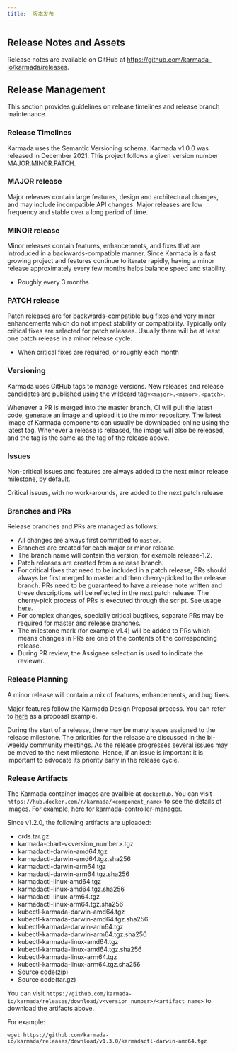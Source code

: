 ```yaml
---
title:  版本发布
---
```


## Release Notes and Assets

Release notes are available on GitHub at https://github.com/karmada-io/karmada/releases.

## Release Management

This section provides guidelines on release timelines and release branch maintenance.

### Release Timelines

Karmada uses the Semantic Versioning schema. Karmada v1.0.0 was released in December 2021. This project follows a given version number MAJOR.MINOR.PATCH.

### MAJOR release

Major releases contain large features, design and architectural changes, and may include incompatible API changes. Major releases are low frequency and stable over a long period of time.

### MINOR release

Minor releases contain features, enhancements, and fixes that are introduced in a backwards-compatible manner. Since Karmada is a fast growing project and features continue to iterate rapidly, having a minor release approximately every few months helps balance speed and stability.

* Roughly every 3 months

### PATCH release

Patch releases are for backwards-compatible bug fixes and very minor enhancements which do not impact stability or compatibility. Typically only critical fixes are selected for patch releases. Usually there will be at least one patch release in a minor release cycle.

* When critical fixes are required, or roughly each month

### Versioning

Karmada uses GitHub tags to manage versions. New releases and release candidates are published using the wildcard tag`v<major>.<minor>.<patch>`.

Whenever a PR is merged into the master branch, CI will pull the latest code, generate an image and upload it to the mirror repository. The latest image of Karmada components can usually be downloaded online using the latest tag.
Whenever a release is released, the image will also be released, and the tag is the same as the tag of the release above.

### Issues

Non-critical issues and features are always added to the next minor release milestone, by default.

Critical issues, with no work-arounds, are added to the next patch release.

### Branches and PRs

Release branches and PRs are managed as follows:

* All changes are always first committed to `master`.
* Branches are created for each major or minor release.
* The branch name will contain the version, for example release-1.2.
* Patch releases are created from a release branch.
* For critical fixes that need to be included in a patch release, PRs should always be first merged to master and then cherry-picked to the release branch. PRs need to be guaranteed to have a release note written and these descriptions will be reflected in the next patch release.
  The cherry-pick process of PRs is executed through the script. See usage [here](https://karmada.io/docs/contributor/cherry-picks).
* For complex changes, specially critical bugfixes, separate PRs may be required for master and release branches.
* The milestone mark (for example v1.4) will be added to PRs which means changes in PRs are one of the contents of the corresponding release.
* During PR review, the Assignee selection is used to indicate the reviewer.

### Release Planning

A minor release will contain a mix of features, enhancements, and bug fixes.

Major features follow the Karmada Design Proposal process. You can refer to [here](https://github.com/karmada-io/karmada/tree/master/docs/proposals/resource-interpreter-webhook) as a proposal example.

During the start of a release, there may be many issues assigned to the release milestone. The priorities for the release are discussed in the bi-weekly community meetings.
As the release progresses several issues may be moved to the next milestone. Hence, if an issue is important it is important to advocate its priority early in the release cycle.

### Release Artifacts

The Karmada container images are availble at `dockerHub`.
You can visit `https://hub.docker.com/r/karmada/<component_name>` to see the details of images.
For example, [here](https://hub.docker.com/r/karmada/karmada-controller-manager) for karmada-controller-manager.

Since v1.2.0, the following artifacts are uploaded:

* crds.tar.gz
* karmada-chart-v\<version_number>\.tgz
* karmadactl-darwin-amd64.tgz
* karmadactl-darwin-amd64.tgz.sha256
* karmadactl-darwin-arm64.tgz
* karmadactl-darwin-arm64.tgz.sha256
* karmadactl-linux-amd64.tgz
* karmadactl-linux-amd64.tgz.sha256
* karmadactl-linux-arm64.tgz
* karmadactl-linux-arm64.tgz.sha256
* kubectl-karmada-darwin-amd64.tgz
* kubectl-karmada-darwin-amd64.tgz.sha256
* kubectl-karmada-darwin-arm64.tgz
* kubectl-karmada-darwin-arm64.tgz.sha256
* kubectl-karmada-linux-amd64.tgz
* kubectl-karmada-linux-amd64.tgz.sha256
* kubectl-karmada-linux-arm64.tgz
* kubectl-karmada-linux-arm64.tgz.sha256
* Source code(zip)
* Source code(tar.gz)

You can visit `https://github.com/karmada-io/karmada/releases/download/v<version_number>/<artifact_name>` to download the artifacts above.

For example:

```shell
wget https://github.com/karmada-io/karmada/releases/download/v1.3.0/karmadactl-darwin-amd64.tgz
```